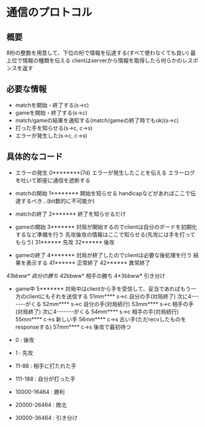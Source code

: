 # 通信のプロトコル

## 概要
8桁の整数を用意して、下位の桁で情報を伝達する(すべて使わなくても良い)
最上位で情報の種類を伝える
clientはserverから情報を取得したら何らかのレスポンスを返す

## 必要な情報
- matchを開始・終了する(s->c)
- gameを開始・終了する(s->c)
- match/gameの結果を通知する(match/gameの終了時でもok)(s->c)
- 打った手を知らせる(s->c, c->s)
- エラーが発生した(s->c, c->s)

## 具体的なコード
- エラーの発生 0********(7d)
エラーが発生したことを伝える
エラーログを吐いて即座に通信を遮断する

- matchの開始 1********
開始を知らせる
handicapなどがあればここで伝達するべき...(bit数的に不可能か)

- matchの終了 2*******
終了を知らせるだけ

- gameの開始 3*******
対局が開始するのでclientは自分のボードを初期化するなど準備を行う
先攻後攻の情報はここで知らせる(先攻には手を打ってもらう)
31****** 先攻
32****** 後攻

- gameの終了 4*******
対局が終了したのでclientは必要な後処理を行う
結果を表示する
41****** 正常終了
42****** 異常終了

4*1bbww\* 自分の勝ち
4*2bbww\* 相手の勝ち
4*3bbww\* 引き分け

- game中 5*******
対局中はclientから手を受信して、妥当であればもう一方のclientにもそれを送信する
51mm**** s->c 自分の手(対局終了) 次に4-------がくる
52mm**** s->c 自分の手(対局続行)
53mm**** s->c 相手の手(対局終了) 次に4-------がくる
54mm**** s->c 相手の手(対局続行)
55mm**** c->s 新しい手
56mm**** c->s 古い手(ただrecvしたものをresponseする)
57mm**** c->s 後攻で最初待つ











- 0 : 後攻
- 1 : 先攻
- 11-88 : 相手に打たれた手
- 111-188 : 自分が打った手
- 10000-16464 : 勝利
- 20000-26464 : 敗北
- 30000-36464 : 引き分け